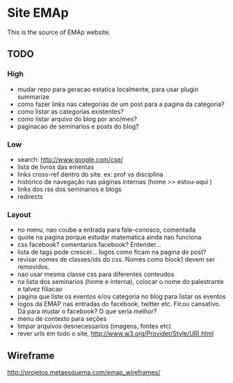 
# Site EMAp

This is the source of EMAp website.

## TODO

### High

- mudar repo para geracao estatica localmente, para usar plugin
  summarize
- como fazer links nas categorias de um post para a pagina da
  categoria? 
- como listar as categorias existentes?
- como listar arquivo do blog por ano/mes?
- paginacao de seminarios e posts do blog? 

### Low  

- search: http://www.google.com/cse/
- lista de livros das ementas
- links cross-ref dentro do site. ex: prof vs disciplina
- histórico de navegação nas páginas internas (home >> estou-aqui )
- links dos rss dos seminarios e blogs
- redirects

###  Layout

- no menu, nao coube a entrada para fale-conosco, comentada
- quote na pagina porque estudar matematica ainda nao funciona
- css facebook? comentarios facebook? Entender...
- lista de tags pode crescer... logos como ficam na pagina de post?
- revisar nomes de classes/ids do css. Nomes como block1 devem ser
  removidos.
- nao usar mesma classe css para diferentes conteudos
- na lista dos seminarios (home e interna), colocar o nome do
  palestrante e talvez filiacao
- pagina que liste os eventos e/ou categoria no blog para listar os
  eventos
- logos da EMAP nas entradas do facebook, twitter etc. Ficou
  cansativo. Dá para mudar o facebook? O que seria melhor?
- menu de contexto para seções 
- limpar arquivos desnecessarios (imagens, fontes etc)
- rever urls em todo o site, http://www.w3.org/Provider/Style/URI.html

## Wireframe

http://projetos.metaesquema.com/emap_wireframes/





